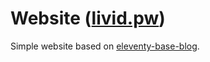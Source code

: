 # Website ([livid.pw](https://livid.pw))

Simple website based on [eleventy-base-blog](https://github.com/11ty/eleventy-base-blog).
